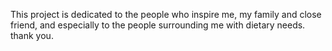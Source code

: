 This project is dedicated to the people who inspire me, my family and close friend, and especially to the people surrounding me with dietary needs. thank you.
